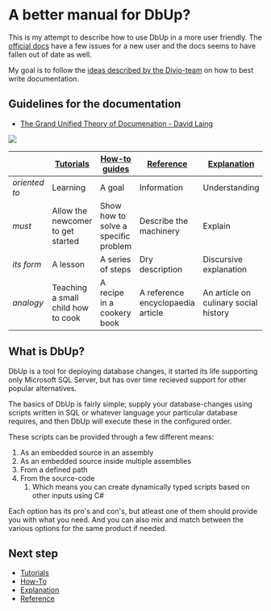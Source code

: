 # A better manual for DbUp?

This is my attempt to describe how to use DbUp in a more user friendly.
The [official docs](https://dbup.readthedocs.io/) have a few issues for a new user and the docs seems to have fallen out of date as well.

My goal is to follow the [ideas described by the Divio-team](https://documentation.divio.com/) on how to best write documentation.

## Guidelines for the documentation

- [The Grand Unified Theory of Documenation - David Laing](https://documentation.divio.com/)

![](https://documentation.divio.com/_images/overview.png)

|               | [Tutorials](tutorials.md)          | [How-to guides](how-to-guides.md)    | [Reference](reference.md)         | [Explanation](explanation.md)         |
| ------------- | ---------------------------------- | ------------------------------------ | --------------------------------- | ------------------------------------- |
| *oriented to* | Learning                           | A goal                               | Information                       | Understanding                         |
| *must*        | Allow the newcomer to get started  | Show how to solve a specific problem | Describe the machinery            | Explain                               |
| *its form*    | A lesson                           | A series of steps                    | Dry description                   | Discursive explanation                |
| *analogy*     | Teaching a small child how to cook | A recipe in a cookery book           | A reference encyclopaedia article | An article on culinary social history |


## What is DbUp?

DbUp is a tool for deploying database changes, it started its life supporting only Microsoft SQL Server, but has over time recieved support for other popular alternatives.

The basics of DbUp is fairly simple; supply your database-changes using scripts written in SQL or whatever language your particular database requires, and then DbUp will execute these in the configured order.

These scripts can be provided through a few different means:

1. As an embedded source in an assembly
2. As an embedded source inside multiple assemblies
3. From a defined path
4. From the source-code
    1. Which means you can create dynamically typed scripts based on other inputs using C#

Each option has its pro's and con's, but atleast one of them should provide you with what you need.
And you can also mix and match between the various options for the same product if needed.

## Next step

- [Tutorials](tutorials.md)
- [How-To](how-to-guides.md)
- [Explanation](explanation.md)
- [Reference](reference.md)